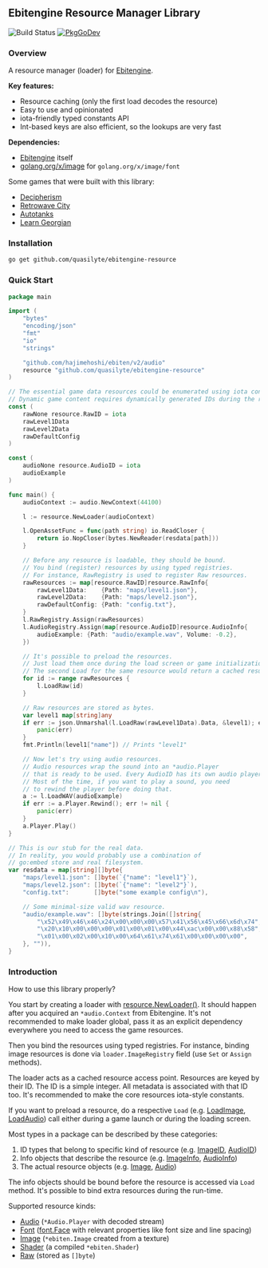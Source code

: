 ## Ebitengine Resource Manager Library

![Build Status](https://github.com/quasilyte/ebitengine-resource/workflows/Go/badge.svg)
[![PkgGoDev](https://pkg.go.dev/badge/mod/github.com/quasilyte/ebitengine-resource)](https://pkg.go.dev/mod/github.com/quasilyte/ebitengine-resource)

### Overview

A resource manager (loader) for [Ebitengine](https://github.com/hajimehoshi/ebiten).

**Key features:**

* Resource caching (only the first load decodes the resource)
* Easy to use and opinionated
* iota-friendly typed constants API
* Int-based keys are also efficient, so the lookups are very fast

**Dependencies:**

* [Ebitengine](https://github.com/hajimehoshi/ebiten) itself
* [golang.org/x/image](https://pkg.go.dev/golang.org/x/image) for `golang.org/x/image/font`

Some games that were built with this library:

* [Decipherism](https://quasilyte.itch.io/decipherism)
* [Retrowave City](https://quasilyte.itch.io/retrowave-city)
* [Autotanks](https://quasilyte.itch.io/autotanks)
* [Learn Georgian](https://quasilyte.itch.io/georgian-trainer)

### Installation

```bash
go get github.com/quasilyte/ebitengine-resource
```

### Quick Start

```go
package main

import (
	"bytes"
	"encoding/json"
	"fmt"
	"io"
	"strings"

	"github.com/hajimehoshi/ebiten/v2/audio"
	resource "github.com/quasilyte/ebitengine-resource"
)

// The essential game data resources could be enumerated using iota constants.
// Dynamic game content requires dynamically generated IDs during the run time.
const (
	rawNone resource.RawID = iota
	rawLevel1Data
	rawLevel2Data
	rawDefaultConfig
)

const (
	audioNone resource.AudioID = iota
	audioExample
)

func main() {
	audioContext := audio.NewContext(44100)

	l := resource.NewLoader(audioContext)

	l.OpenAssetFunc = func(path string) io.ReadCloser {
		return io.NopCloser(bytes.NewReader(resdata[path]))
	}

	// Before any resource is loadable, they should be bound.
	// You bind (register) resources by using typed registries.
	// For instance, RawRegistry is used to register Raw resources.
	rawResources := map[resource.RawID]resource.RawInfo{
		rawLevel1Data:    {Path: "maps/level1.json"},
		rawLevel2Data:    {Path: "maps/level2.json"},
		rawDefaultConfig: {Path: "config.txt"},
	}
	l.RawRegistry.Assign(rawResources)
	l.AudioRegistry.Assign(map[resource.AudioID]resource.AudioInfo{
		audioExample: {Path: "audio/example.wav", Volume: -0.2},
	})

	// It's possible to preload the resources.
	// Just load them once during the load screen or game initialization.
	// The second Load for the same resource would return a cached result.
	for id := range rawResources {
		l.LoadRaw(id)
	}

	// Raw resources are stored as bytes.
	var level1 map[string]any
	if err := json.Unmarshal(l.LoadRaw(rawLevel1Data).Data, &level1); err != nil {
		panic(err)
	}
	fmt.Println(level1["name"]) // Prints "level1"

	// Now let's try using audio resources.
	// Audio resources wrap the sound into an *audio.Player
	// that is ready to be used. Every AudioID has its own audio player.
	// Most of the time, if you want to play a sound, you need
	// to rewind the player before doing that.
	a := l.LoadWAV(audioExample)
	if err := a.Player.Rewind(); err != nil {
		panic(err)
	}
	a.Player.Play()
}

// This is our stub for the real data.
// In reality, you would probably use a combination of
// go:embed store and real filesystem.
var resdata = map[string][]byte{
	"maps/level1.json": []byte(`{"name": "level1"}`),
	"maps/level2.json": []byte(`{"name": "level2"}`),
	"config.txt":       []byte("some example config\n"),

	// Some minimal-size valid wav resource.
	"audio/example.wav": []byte(strings.Join([]string{
		"\x52\x49\x46\x46\x24\x00\x00\x00\x57\x41\x56\x45\x66\x6d\x74",
		"\x20\x10\x00\x00\x00\x01\x00\x01\x00\x44\xac\x00\x00\x88\x58",
		"\x01\x00\x02\x00\x10\x00\x64\x61\x74\x61\x00\x00\x00\x00",
	}, "")),
}
```

### Introduction

How to use this library properly?

You start by creating a loader with [resource.NewLoader()](https://pkg.go.dev/github.com/quasilyte/ebitengine-resource#NewLoader). It should happen after you acquired an `*audio.Context` from Ebitengine. It's not recommended to make loader global, pass it as an explicit dependency everywhere you need to access the game resources.

Then you bind the resources using typed registries. For instance, binding image resources is done via `loader.ImageRegistry` field (use `Set` or `Assign` methods).

The loader acts as a cached resource access point. Resources are keyed by their ID. The ID is a simple integer. All metadata is associated with that ID too. It's recommended to make the core resources iota-style constants.

If you want to preload a resource, do a respective `Load` (e.g. [LoadImage](https://pkg.go.dev/github.com/quasilyte/ebitengine-resource#Loader.LoadImage), [LoadAudio](https://pkg.go.dev/github.com/quasilyte/ebitengine-resource#Loader.LoadAudio)) call either during a game launch or during the loading screen.

Most types in a package can be described by these categories:

1. ID types that belong to specific kind of resource (e.g. [ImageID](https://pkg.go.dev/github.com/quasilyte/ebitengine-resource#ImageID), [AudioID](https://pkg.go.dev/github.com/quasilyte/ebitengine-resource#AudioID))
2. Info objects that describe the resource (e.g. [ImageInfo](https://pkg.go.dev/github.com/quasilyte/ebitengine-resource#ImageInfo), [AudioInfo](https://pkg.go.dev/github.com/quasilyte/ebitengine-resource#AudioInfo))
3. The actual resource objects (e.g. [Image](https://pkg.go.dev/github.com/quasilyte/ebitengine-resource#Image), [Audio](https://pkg.go.dev/github.com/quasilyte/ebitengine-resource#Audio))

The info objects should be bound before the resource is accessed via `Load` method. It's possible to bind extra resources during the run-time.

Supported resource kinds:

* [Audio](https://pkg.go.dev/github.com/quasilyte/ebitengine-resource#Audio) (`*Audio.Player` with decoded stream)
* [Font](https://pkg.go.dev/github.com/quasilyte/ebitengine-resource#Font) ([font.Face](https://pkg.go.dev/golang.org/x/image/font#Face) with relevant properties like font size and line spacing)
* [Image](https://pkg.go.dev/github.com/quasilyte/ebitengine-resource#Image) (`*ebiten.Image` created from a texture)
* [Shader](https://pkg.go.dev/github.com/quasilyte/ebitengine-resource#Shader) (a compiled `*ebiten.Shader`)
* [Raw](https://pkg.go.dev/github.com/quasilyte/ebitengine-resource#Raw) (stored as `[]byte`)
